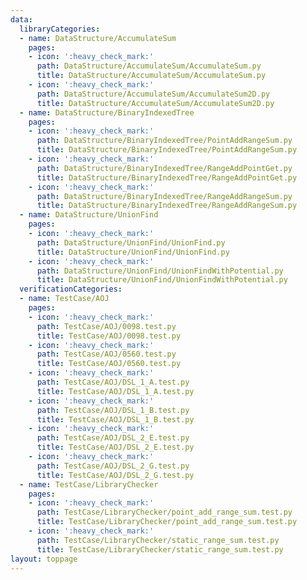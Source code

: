 ```yaml
---
data:
  libraryCategories:
  - name: DataStructure/AccumulateSum
    pages:
    - icon: ':heavy_check_mark:'
      path: DataStructure/AccumulateSum/AccumulateSum.py
      title: DataStructure/AccumulateSum/AccumulateSum.py
    - icon: ':heavy_check_mark:'
      path: DataStructure/AccumulateSum/AccumulateSum2D.py
      title: DataStructure/AccumulateSum/AccumulateSum2D.py
  - name: DataStructure/BinaryIndexedTree
    pages:
    - icon: ':heavy_check_mark:'
      path: DataStructure/BinaryIndexedTree/PointAddRangeSum.py
      title: DataStructure/BinaryIndexedTree/PointAddRangeSum.py
    - icon: ':heavy_check_mark:'
      path: DataStructure/BinaryIndexedTree/RangeAddPointGet.py
      title: DataStructure/BinaryIndexedTree/RangeAddPointGet.py
    - icon: ':heavy_check_mark:'
      path: DataStructure/BinaryIndexedTree/RangeAddRangeSum.py
      title: DataStructure/BinaryIndexedTree/RangeAddRangeSum.py
  - name: DataStructure/UnionFind
    pages:
    - icon: ':heavy_check_mark:'
      path: DataStructure/UnionFind/UnionFind.py
      title: DataStructure/UnionFind/UnionFind.py
    - icon: ':heavy_check_mark:'
      path: DataStructure/UnionFind/UnionFindWithPotential.py
      title: DataStructure/UnionFind/UnionFindWithPotential.py
  verificationCategories:
  - name: TestCase/AOJ
    pages:
    - icon: ':heavy_check_mark:'
      path: TestCase/AOJ/0098.test.py
      title: TestCase/AOJ/0098.test.py
    - icon: ':heavy_check_mark:'
      path: TestCase/AOJ/0560.test.py
      title: TestCase/AOJ/0560.test.py
    - icon: ':heavy_check_mark:'
      path: TestCase/AOJ/DSL_1_A.test.py
      title: TestCase/AOJ/DSL_1_A.test.py
    - icon: ':heavy_check_mark:'
      path: TestCase/AOJ/DSL_1_B.test.py
      title: TestCase/AOJ/DSL_1_B.test.py
    - icon: ':heavy_check_mark:'
      path: TestCase/AOJ/DSL_2_E.test.py
      title: TestCase/AOJ/DSL_2_E.test.py
    - icon: ':heavy_check_mark:'
      path: TestCase/AOJ/DSL_2_G.test.py
      title: TestCase/AOJ/DSL_2_G.test.py
  - name: TestCase/LibraryChecker
    pages:
    - icon: ':heavy_check_mark:'
      path: TestCase/LibraryChecker/point_add_range_sum.test.py
      title: TestCase/LibraryChecker/point_add_range_sum.test.py
    - icon: ':heavy_check_mark:'
      path: TestCase/LibraryChecker/static_range_sum.test.py
      title: TestCase/LibraryChecker/static_range_sum.test.py
layout: toppage
---
```

